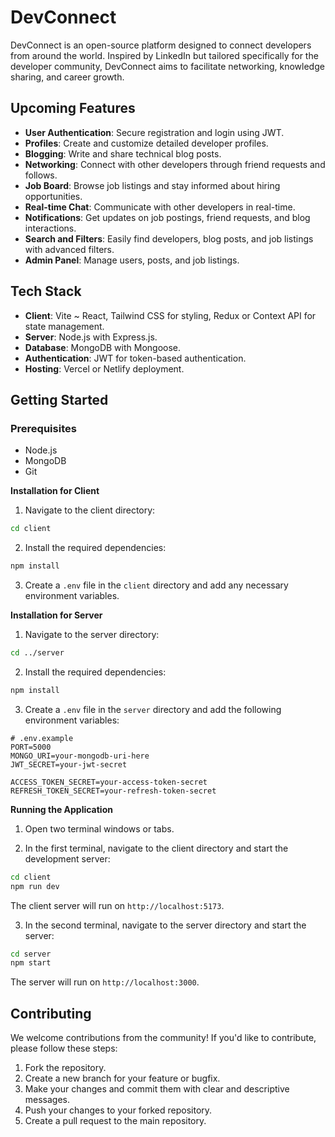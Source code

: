 # DevConnect

DevConnect is an open-source platform designed to connect developers from around the world. Inspired by LinkedIn but tailored specifically for the developer community, DevConnect aims to facilitate networking, knowledge sharing, and career growth.

## Upcoming Features

- **User Authentication**: Secure registration and login using JWT.
- **Profiles**: Create and customize detailed developer profiles.
- **Blogging**: Write and share technical blog posts.
- **Networking**: Connect with other developers through friend requests and follows.
- **Job Board**: Browse job listings and stay informed about hiring opportunities.
- **Real-time Chat**: Communicate with other developers in real-time.
- **Notifications**: Get updates on job postings, friend requests, and blog interactions.
- **Search and Filters**: Easily find developers, blog posts, and job listings with advanced filters.
- **Admin Panel**: Manage users, posts, and job listings.

## Tech Stack

- **Client**: Vite ~ React, Tailwind CSS for styling, Redux or Context API for state management.
- **Server**: Node.js with Express.js.
- **Database**: MongoDB with Mongoose.
- **Authentication**: JWT for token-based authentication.
- **Hosting**: Vercel or Netlify deployment.

## Getting Started

### Prerequisites

- Node.js
- MongoDB
- Git


__Installation for Client__

1. Navigate to the client directory:

```bash
cd client
```

2. Install the required dependencies:

```bash
npm install
```

3. Create a `.env` file in the `client` directory and add any necessary environment variables.

__Installation for Server__

1. Navigate to the server directory:

```bash
cd ../server
```

2. Install the required dependencies:

```bash
npm install
```

3. Create a `.env` file in the `server` directory and add the following environment variables:

```ENV
# .env.example
PORT=5000
MONGO_URI=your-mongodb-uri-here
JWT_SECRET=your-jwt-secret

ACCESS_TOKEN_SECRET=your-access-token-secret
REFRESH_TOKEN_SECRET=your-refresh-token-secret
```

__Running the Application__

1. Open two terminal windows or tabs.

2. In the first terminal, navigate to the client directory and start the development server:

```bash
cd client
npm run dev
```

The client server will run on `http://localhost:5173`.

3. In the second terminal, navigate to the server directory and start the server:

```bash
cd server
npm start
```

The server will run on `http://localhost:3000`.

## Contributing

We welcome contributions from the community! If you'd like to contribute, please follow these steps:

1. Fork the repository.
2. Create a new branch for your feature or bugfix.
3. Make your changes and commit them with clear and descriptive messages.
4. Push your changes to your forked repository.
5. Create a pull request to the main repository.

